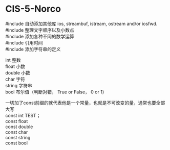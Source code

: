 # CIS-5-Norco

#include <iostream> 自动添加其他库  ios, streambuf, istream, ostream and/or iosfwd.<br />
#include <iomanip> 整理文字顺序以及小数点<br />
#include <cmath> 添加各种不同的数学运算<br />
#include <ctime> 引用时间<br />
#include <string> 添加字符串的定义<br />



int 整数<br />
float 小数<br />
double 小数<br />
char 字符<br />
string 字符串<br />
bool 布尔值（判断对错， True or False， 0 or 1）<br />


一切加了const前缀的就代表他是一个常量，也就是不可改变的量，通常也要全部大写<br />
const int TEST；<br />
const float<br />
const double<br />
const char<br />
const string<br />
const bool<br />
